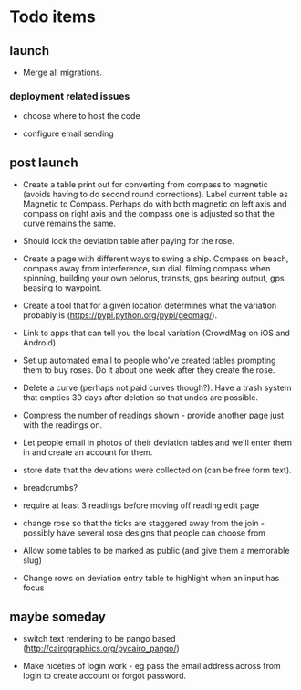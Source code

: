 # Todo items

## launch

* Merge all migrations.

### deployment related issues

* choose where to host the code

* configure email sending


## post launch

* Create a table print out for converting from compass to magnetic (avoids having to do second round corrections). Label current table as Magnetic to Compass. Perhaps do with both magnetic on left axis and compass on right axis and the compass one is adjusted so that the curve remains the same.

* Should lock the deviation table after paying for the rose.

* Create a page with different ways to swing a ship. Compass on beach, compass away from interference, sun dial, filming compass when spinning, building your own pelorus, transits, gps bearing output, gps beasing to waypoint.

* Create a tool that for a given location determines what the variation probably is (https://pypi.python.org/pypi/geomag/).

* Link to apps that can tell you the local variation (CrowdMag on iOS and Android)

* Set up automated email to people who've created tables prompting them to buy roses. Do it about one week after they create the rose.

* Delete a curve (perhaps not paid curves though?). Have a trash system that empties 30 days after deletion so that undos are possible.

* Compress the number of readings shown - provide another page just with the readings on.

* Let people email in photos of their deviation tables and we'll enter them in and create an account for them.

* store date that the deviations were collected on (can be free form text).

* breadcrumbs?

* require at least 3 readings before moving off reading edit page

* change rose so that the ticks are staggered away from the join - possibly have several rose designs that people can choose from

* Allow some tables to be marked as public (and give them a memorable slug)

* Change rows on deviation entry table to highlight when an input has focus


## maybe someday

* switch text rendering to be pango based (http://cairographics.org/pycairo_pango/)

* Make niceties of login work - eg pass the email address across from login to create account or forgot password.

